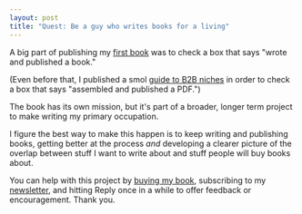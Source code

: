 ```yaml
---
layout: post
title: "Quest: Be a guy who writes books for a living"
---
```


A big part of publishing my [first book](https://www.amazon.com/dp/B0BVSXB5W7) was to check a box that says "wrote and published a book."

(Even before that, I published a smol [guide to B2B niches](https://gum.co/niche-list) in order to check a box that says "assembled and published a PDF.")

The book has its own mission, but it's part of a broader, longer term project to make writing my primary occupation.

I figure the best way to make this happen is to keep writing and publishing books, getting better at the process *and* developing a clearer picture of the overlap between stuff I want to write about and stuff people will buy books about.

You can help with this project by [buying my book](https://www.amazon.com/dp/B0BVSXB5W7), subscribing to my [newsletter](/newsletter), and hitting Reply once in a while to offer feedback or encouragement. Thank you.

